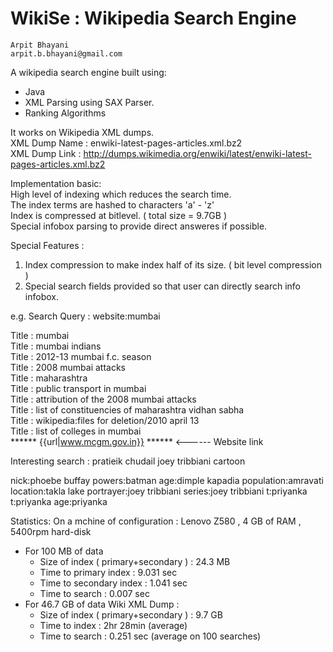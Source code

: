 WikiSe : Wikipedia Search Engine
====================================
	Arpit Bhayani
	arpit.b.bhayani@gmail.com

A wikipedia search engine built using:
 - Java
 - XML Parsing using SAX Parser.
 - Ranking Algorithms

It works on Wikipedia XML dumps.<br/>
XML Dump Name : enwiki-latest-pages-articles.xml.bz2<br/>
XML Dump Link : http://dumps.wikimedia.org/enwiki/latest/enwiki-latest-pages-articles.xml.bz2<br/>

Implementation basic:<br/>
High level of indexing which reduces the search time.<br/>
The index terms are hashed to characters 'a' - 'z'<br/>
Index is compressed at bitlevel. ( total size = 9.7GB )<br/>
Special infobox parsing to provide direct answeres if possible.<br/>

Special Features :
1. Index compression to make index half of its size. ( bit level compression )
2. Special search fields provided so that user can directly search info infobox.

e.g. Search Query : website:mumbai

Title : mumbai<br/>
Title : mumbai indians<br/>
Title : 2012-13 mumbai f.c. season<br/>
Title : 2008 mumbai attacks<br/>
Title : maharashtra<br/>
Title : public transport in mumbai<br/>
Title : attribution of the 2008 mumbai attacks<br/>
Title : list of constituencies of maharashtra vidhan sabha<br/>
Title : wikipedia:files for deletion/2010 april 13<br/>
Title : list of colleges in mumbai<br/>
****** {{url|www.mcgm.gov.in}} ******				<------ Website link

Interesting search :
pratieik
chudail
joey tribbiani
cartoon

nick:phoebe buffay
powers:batman
age:dimple kapadia
population:amravati
location:takla lake
portrayer:joey tribbiani
series:joey tribbiani
t:priyanka
t:priyanka age:priyanka

Statistics:
 On a mchine of configuration :
	Lenovo Z580 , 4 GB of RAM , 5400rpm hard-disk
 - For 100 MB of data
   - Size of index ( primary+secondary ) : 24.3 MB
   - Time to primary index : 9.031 sec
   - Time to secondary index : 1.041 sec
   - Time to search : 0.007 sec
 - For 46.7 GB of data Wiki XML Dump :
   - Size of index ( primary+secondary ) : 9.7 GB
   - Time to index : 2hr 28min (average)
   - Time to search : 0.251 sec (average on 100 searches)